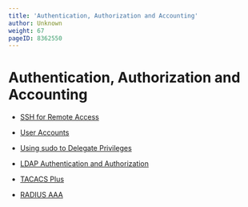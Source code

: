 ```yaml
---
title: 'Authentication, Authorization and Accounting'
author: Unknown
weight: 67
pageID: 8362550
---
```

# Authentication, Authorization and Accounting

  - [SSH for Remote Access](SSH_for_Remote_Access.html)

  - [User Accounts](User_Accounts.html)

  - [Using sudo to Delegate
    Privileges](Using_sudo_to_Delegate_Privileges.html)

  - [LDAP Authentication and
    Authorization](LDAP_Authentication_and_Authorization.html)

  - [TACACS Plus](TACACS_Plus.html)

  - [RADIUS AAA](RADIUS_AAA.html)
